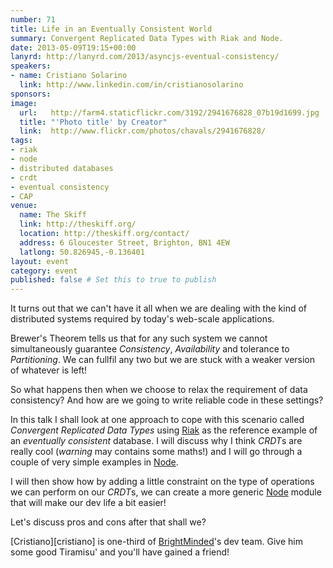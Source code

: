 ```yaml
---
number: 71
title: Life in an Eventually Consistent World
summary: Convergent Replicated Data Types with Riak and Node.
date: 2013-05-09T19:15+00:00
lanyrd: http://lanyrd.com/2013/asyncjs-eventual-consistency/
speakers:
- name: Cristiano Solarino
  link: http://www.linkedin.com/in/cristianosolarino
sponsors:
image:
  url:   http://farm4.staticflickr.com/3192/2941676828_07b19d1699.jpg
  title: "'Photo title' by Creator"
  link:  http://www.flickr.com/photos/chavals/2941676828/
tags:
- riak
- node
- distributed databases
- crdt
- eventual consistency
- CAP
venue:
  name: The Skiff
  link: http://theskiff.org/
  location: http://theskiff.org/contact/
  address: 6 Gloucester Street, Brighton, BN1 4EW
  latlong: 50.826945,-0.136401
layout: event
category: event
published: false # Set this to true to publish
---
```


It turns out that we can't have it all when we are dealing with the kind of distributed systems required by today's web-scale applications. 

Brewer's Theorem tells us that for any such system we cannot simultaneously guarantee *Consistency*, *Availability* and tolerance to *Partitioning*. We can fullfil any two but we are stuck with a weaker version of whatever is left!

So what happens then when we choose to relax the requirement of data consistency? And how are we going to write reliable code in these settings?

In this talk I shall look at one approach to cope with this scenario called *Convergent Replicated Data Types* using [Riak][riak] as the reference example of an *eventually consistent* database. I will discuss why I think *CRDT*s are really cool (*warning* may contains some maths!) and I will go through a couple of very simple examples in [Node][node].

I will then show how by adding a little constraint on the type of operations we can perform on our *CRDT*s, we can create a more generic [Node][node] module that will make our dev life a bit easier!

Let's discuss pros and cons after that shall we?


[Cristiano][cristiano] is one-third of [BrightMinded][brightminded]'s dev team. Give him some good Tiramisu' and you'll have gained a friend!

[riak]: http://basho.com/riak
[node]: http://nodejs.org
[brightminded]: http://brightminded.com





